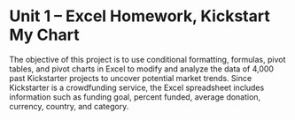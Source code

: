# Unit 1 – Excel Homework, Kickstart My Chart

The objective of this project is to use conditional formatting, formulas, pivot tables, and pivot charts in Excel to modify and analyze the data of 4,000 past Kickstarter projects to uncover potential market trends. Since Kickstarter is a crowdfunding service, the Excel spreadsheet includes information such as funding goal, percent funded, average donation, currency, country, and category. 